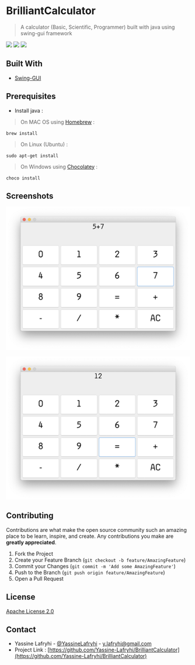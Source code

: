 # BrilliantCalculator

> A calculator (Basic, Scientific, Programmer) built with java using swing-gui framework

![](https://img.shields.io/badge/build-passing-brightgreen)
![](https://img.shields.io/badge/license-Apache-blue)
![](https://img.shields.io/badge/version-1.0.0-orange)

## Built With
* [Swing-GUI]()
## Prerequisites

- Install java :
> On MAC OS using [Homebrew](https://brew.sh/) :
```shell
brew install 
```
> On Linux (Ubuntu) :
```shell
sudo apt-get install 
```
> On Windows using [Chocolatey](https://chocolatey.org/) :
```shell
choco install 
```
## Screenshots

![](screenshots/ScreenShot1.png)

![](screenshots/ScreenShot2.png)


## Contributing

Contributions are what make the open source community such an amazing place to be learn, inspire, and create. Any contributions you make are **greatly appreciated**.

1. Fork the Project
2. Create your Feature Branch (`git checkout -b feature/AmazingFeature`)
3. Commit your Changes (`git commit -m 'Add some AmazingFeature'`)
4. Push to the Branch (`git push origin feature/AmazingFeature`)
5. Open a Pull Request

## License
[Apache License 2.0](https://choosealicense.com/licenses/apache-2.0/)
## Contact
- Yassine Lafryhi - [@YassineLafryhi](https://twitter.com/YassineLafryhi) - [y.lafryhi@gmail.com](mailto:y.lafryhi@gmail.com)
- Project Link : [https://github.com/Yassine-Lafryhi/BrilliantCalculator](https://github.com/Yassine-Lafryhi/BrilliantCalculator)